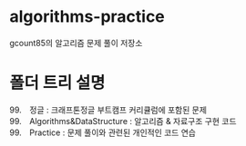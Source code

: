 # algorithms-practice

gcount85의 알고리즘 문제 풀이 저장소

# 폴더 트리 설명

99.　정글 : 크래프톤정글 부트캠프 커리큘럼에 포함된 문제<br>
99.　Algorithms&DataStructure : 알고리즘 & 자료구조 구현 코드<br>
99.　Practice : 문제 풀이와 관련된 개인적인 코드 연습<br>
